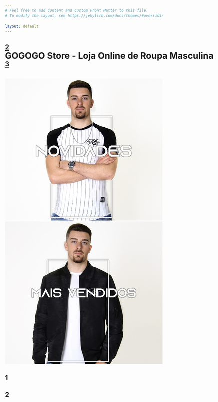 ```yaml
---
# Feel free to add content and custom Front Matter to this file.
# To modify the layout, see https://jekyllrb.com/docs/themes/#overriding-theme-defaults

layout: default
---
```

<h1 style="z-index: -200; position: absolute;">GOGOGO Store - Loja Online de Roupa Masculina</h1>

<div class="wrapper">
  
  <div class="carousel">
    <div class="inner">
<a href="{{ site.url }}/tshirts" class="slide active">
      	<h2>2</h2>
      </a>
<a href="{{ site.url }}/camisas" class="slide">
        <h2>3</h2>
      </a>
    </div>
    <div class="arrow arrow-left"></div>
    <div class="arrow arrow-right"></div>
  </div>

</div>
<br>
<div class="wrapu">
<a href="{{ site.url }}/novo"><img class="banner2" src="/assets/images/novidade.jpg" alt="mens"></a><a href="{{ site.url }}/maisvendidos"><img class="banner3" src="/assets/images/maisvendidos.jpg" alt="mens"></a>
</div>

<div class="wrapper1">
  
  <div class="carousel1">
    <div class="inner">
      <div class="slide1 active">
        <h2>1</h2>
      </div>
      <div class="slide1">
        <h2>2</h2>
      </div>
    </div>
    <div class="arrow arrow-left"></div>
    <div class="arrow arrow-right"></div>
  </div>

</div>

